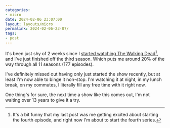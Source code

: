 ```yaml
---
categories:
- micro
date: 2024-02-06 23:07:00
layout: layouts/micro
permalink: 2024-02-06-23-07/
tags:
- post
---
```


It's been just shy of 2 weeks since I [started watching The Walking Dead][p][^1],
and I've just finished off the third season. Which puts me around 20% of the way
through all 11 seasons (177 episodes).

I've definitely missed out having only just started the show recently, but at least I'm
now able to binge it non-stop. I'm watching it at night, in my lunch break, on
my commutes, I literally fill any free time with it right now.

One thing's for sure, the next time a show like this comes out, I'm not
waiting over 13 years to give it a try.

[p]: https://chrishannah.me/micro/2024-01-26-23-48

[^1]: It's a bit funny that my last post was me getting excited about starting the fourth episode, and right now I'm about to start the fourth series.